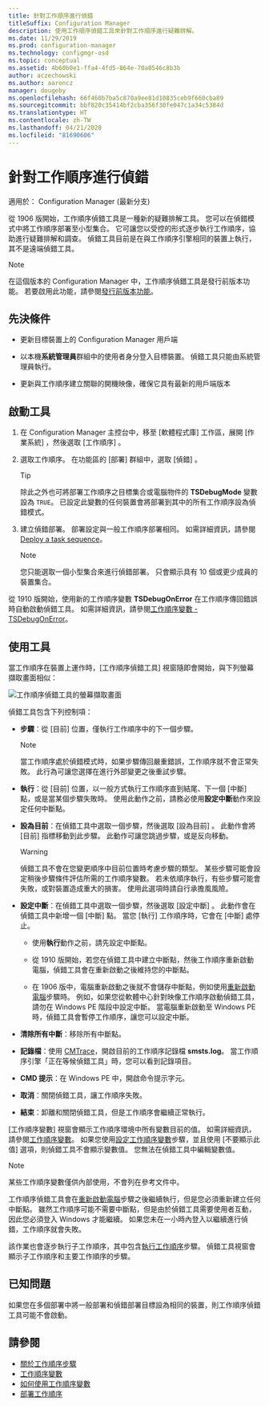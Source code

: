 ```yaml
---
title: 針對工作順序進行偵錯
titleSuffix: Configuration Manager
description: 使用工作順序偵錯工具來針對工作順序進行疑難排解。
ms.date: 11/29/2019
ms.prod: configuration-manager
ms.technology: configmgr-osd
ms.topic: conceptual
ms.assetid: 4b60b0e1-ffa4-4fd5-864e-70a0546c8b3b
author: aczechowski
ms.author: aaroncz
manager: dougeby
ms.openlocfilehash: 66f460b7ba5c870a9ee81d10835ceb9f660cba89
ms.sourcegitcommit: bbf820c35414bf2cba356f30fe047c1a34c5384d
ms.translationtype: HT
ms.contentlocale: zh-TW
ms.lasthandoff: 04/21/2020
ms.locfileid: "81690606"
---
```

# <a name="debug-a-task-sequence"></a>針對工作順序進行偵錯

適用於：  Configuration Manager (最新分支)

<!--3612274-->

從 1906 版開始，工作順序偵錯工具是一種新的疑難排解工具。 您可以在偵錯模式中將工作順序部署至小型集合。 它可讓您以受控的形式逐步執行工作順序，協助進行疑難排解和調查。 偵錯工具目前是在與工作順序引擎相同的裝置上執行，其不是遠端偵錯工具。

> [!Note]  
> 在這個版本的 Configuration Manager 中，工作順序偵錯工具是發行前版本功能。 若要啟用此功能，請參閱[發行前版本功能](../../core/servers/manage/pre-release-features.md)。  


## <a name="prerequisites"></a>先決條件

- 更新目標裝置上的 Configuration Manager 用戶端

- 以本機**系統管理員**群組中的使用者身分登入目標裝置。 偵錯工具只能由系統管理員執行。

- 更新與工作順序建立關聯的開機映像，確保它具有最新的用戶端版本


## <a name="start-the-tool"></a>啟動工具

1. 在 Configuration Manager 主控台中，移至 [軟體程式庫]  工作區，展開 [作業系統]  ，然後選取 [工作順序]  。

1. 選取工作順序。 在功能區的 [部署] 群組中，選取 [偵錯]  。

    > [!Tip]  
    > 除此之外也可將部署工作順序之目標集合或電腦物件的 **TSDebugMode** 變數設為 `TRUE`。 已設定此變數的任何裝置會將部署到其中的所有工作順序設為偵錯模式。

1. 建立偵錯部署。 部署設定與一般工作順序部署相同。 如需詳細資訊，請參閱 [Deploy a task sequence](deploy-a-task-sequence.md#process)。

    > [!Note]  
    > 您只能選取一個小型集合來進行偵錯部署。 只會顯示具有 10 個或更少成員的裝置集合。

從 1910 版開始，使用新的工作順序變數 **TSDebugOnError** 在工作順序傳回錯誤時自動啟動偵錯工具。<!-- 5012536 --> 如需詳細資訊，請參閱[工作順序變數 - TSDebugOnError](../understand/task-sequence-variables.md#TSDebugOnError)。

## <a name="use-the-tool"></a>使用工具

當工作順序在裝置上運作時，[工作順序偵錯工具] 視窗隨即會開始，與下列螢幕擷取畫面相似：

![工作順序偵錯工具的螢幕擷取畫面](media/3612274-tsdebug.png)

偵錯工具包含下列控制項：

- **步驟**：從 [目前]  位置，僅執行工作順序中的下一個步驟。  

    > [!Note]  
    > 當工作順序處於偵錯模式時，如果步驟傳回嚴重錯誤，工作順序就不會正常失敗。 此行為可讓您選擇在進行外部變更之後重試步驟。

- **執行**：從 [目前]  位置，以一般方式執行工作順序直到結尾、下一個 [中斷]  點，或是當某個步驟失敗時。 使用此動作之前，請務必使用**設定中斷**動作來設定任何中斷點。

- **設為目前**：在偵錯工具中選取一個步驟，然後選取 [設為目前]  。 此動作會將 [目前]  指標移動到此步驟。 此動作可讓您跳過步驟，或是反向移動。  

    > [!Warning]  
    > 偵錯工具不會在您變更順序中目前位置時考慮步驟的類型。 某些步驟可能會設定稍後步驟條件評估所需的工作順序變數。 若未依順序執行，有些步驟可能會失敗，或對裝置造成重大的損害。 使用此選項時請自行承擔風風險。  

- **設定中斷**：在偵錯工具中選取一個步驟，然後選取 [設定中斷]  。 此動作會在偵錯工具中新增一個 [中斷]  點。 當您 [執行]  工作順序時，它會在 [中斷]  處停止。  

    - 使用**執行**動作之前，請先設定中斷點。

    - 從 1910 版開始，若您在偵錯工具中建立中斷點，然後工作順序重新啟動電腦，偵錯工具會在重新啟動之後維持您的中斷點。<!-- 5012509 -->

    - 在 1906 版中，電腦重新啟動之後就不會儲存中斷點，例如使用[重新啟動電腦](../understand/task-sequence-steps.md#BKMK_RestartComputer)步驟時。 例如，如果您從軟體中心針對映像工作順序啟動偵錯工具，請勿在 Windows PE 階段中設定中斷。 當電腦重新啟動至 Windows PE 時，偵錯工具會暫停工作順序，讓您可以設定中斷。

- **清除所有中斷**：移除所有中斷點。

- **記錄檔**：使用 [CMTrace](../../core/support/cmtrace.md)，開啟目前的工作順序記錄檔 **smsts.log**。 當工作順序引擎「正在等候偵錯工具」時，您可以看到記錄項目。

- **CMD 提示**：在 Windows PE 中，開啟命令提示字元。

- **取消**：關閉偵錯工具，讓工作順序失敗。

- **結束**：卸離和關閉偵錯工具，但是工作順序會繼續正常執行。

[工作順序變數]  視窗會顯示工作順序環境中所有變數目前的值。 如需詳細資訊，請參閱[工作順序變數](../understand/task-sequence-variables.md)。 如果您使用[設定工作順序變數](../understand/task-sequence-steps.md#BKMK_SetTaskSequenceVariable)步驟，並且使用 [不要顯示此值]  選項，則偵錯工具不會顯示變數值。 您無法在偵錯工具中編輯變數值。

> [!Note]
> 某些工作順序變數僅供內部使用，不會列在參考文件中。

工作順序偵錯工具會在[重新啟動電腦](../understand/task-sequence-steps.md#BKMK_RestartComputer)步驟之後繼續執行，但是您必須重新建立任何中斷點。 雖然工作順序可能不需要中斷點，但是由於偵錯工具需要使用者互動，因此您必須登入 Windows 才能繼續。 如果您未在一小時內登入以繼續進行偵錯，工作順序就會失敗。

該作業也會逐步執行子工作順序，其中包含[執行工作順序](../understand/task-sequence-steps.md#child-task-sequence)步驟。 偵錯工具視窗會顯示子工作順序和主要工作順序的步驟。


## <a name="known-issues"></a>已知問題

如果您在多個部署中將一般部署和偵錯部署目標設為相同的裝置，則工作順序偵錯工具可能不會啟動。


## <a name="see-also"></a>請參閱

- [關於工作順序步驟](../understand/task-sequence-steps.md)
- [工作順序變數](../understand/task-sequence-variables.md)
- [如何使用工作順序變數](../understand/using-task-sequence-variables.md)
- [部署工作順序](deploy-a-task-sequence.md)
